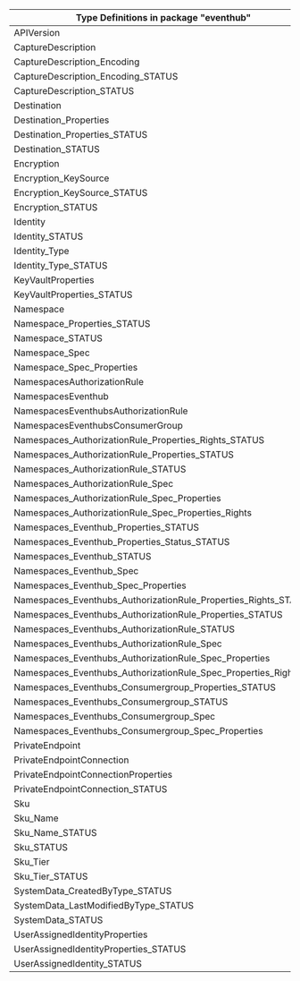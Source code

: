 | Type Definitions in package "eventhub"                          | v1alpha1api20211101 | v1beta20211101 |
|-----------------------------------------------------------------|---------------------|----------------|
| APIVersion                                                      | v1alpha1api20211101 | v1beta20211101 |
| CaptureDescription                                              | v1alpha1api20211101 | v1beta20211101 |
| CaptureDescription_Encoding                                     | v1alpha1api20211101 | v1beta20211101 |
| CaptureDescription_Encoding_STATUS                              | v1alpha1api20211101 | v1beta20211101 |
| CaptureDescription_STATUS                                       | v1alpha1api20211101 | v1beta20211101 |
| Destination                                                     | v1alpha1api20211101 | v1beta20211101 |
| Destination_Properties                                          | v1alpha1api20211101 | v1beta20211101 |
| Destination_Properties_STATUS                                   | v1alpha1api20211101 | v1beta20211101 |
| Destination_STATUS                                              | v1alpha1api20211101 | v1beta20211101 |
| Encryption                                                      | v1alpha1api20211101 | v1beta20211101 |
| Encryption_KeySource                                            | v1alpha1api20211101 | v1beta20211101 |
| Encryption_KeySource_STATUS                                     | v1alpha1api20211101 | v1beta20211101 |
| Encryption_STATUS                                               | v1alpha1api20211101 | v1beta20211101 |
| Identity                                                        | v1alpha1api20211101 | v1beta20211101 |
| Identity_STATUS                                                 | v1alpha1api20211101 | v1beta20211101 |
| Identity_Type                                                   | v1alpha1api20211101 | v1beta20211101 |
| Identity_Type_STATUS                                            | v1alpha1api20211101 | v1beta20211101 |
| KeyVaultProperties                                              | v1alpha1api20211101 | v1beta20211101 |
| KeyVaultProperties_STATUS                                       | v1alpha1api20211101 | v1beta20211101 |
| Namespace                                                       | v1alpha1api20211101 | v1beta20211101 |
| Namespace_Properties_STATUS                                     | v1alpha1api20211101 | v1beta20211101 |
| Namespace_STATUS                                                | v1alpha1api20211101 | v1beta20211101 |
| Namespace_Spec                                                  | v1alpha1api20211101 | v1beta20211101 |
| Namespace_Spec_Properties                                       | v1alpha1api20211101 | v1beta20211101 |
| NamespacesAuthorizationRule                                     | v1alpha1api20211101 | v1beta20211101 |
| NamespacesEventhub                                              | v1alpha1api20211101 | v1beta20211101 |
| NamespacesEventhubsAuthorizationRule                            | v1alpha1api20211101 | v1beta20211101 |
| NamespacesEventhubsConsumerGroup                                | v1alpha1api20211101 | v1beta20211101 |
| Namespaces_AuthorizationRule_Properties_Rights_STATUS           | v1alpha1api20211101 | v1beta20211101 |
| Namespaces_AuthorizationRule_Properties_STATUS                  | v1alpha1api20211101 | v1beta20211101 |
| Namespaces_AuthorizationRule_STATUS                             | v1alpha1api20211101 | v1beta20211101 |
| Namespaces_AuthorizationRule_Spec                               | v1alpha1api20211101 | v1beta20211101 |
| Namespaces_AuthorizationRule_Spec_Properties                    | v1alpha1api20211101 | v1beta20211101 |
| Namespaces_AuthorizationRule_Spec_Properties_Rights             | v1alpha1api20211101 | v1beta20211101 |
| Namespaces_Eventhub_Properties_STATUS                           | v1alpha1api20211101 | v1beta20211101 |
| Namespaces_Eventhub_Properties_Status_STATUS                    | v1alpha1api20211101 | v1beta20211101 |
| Namespaces_Eventhub_STATUS                                      | v1alpha1api20211101 | v1beta20211101 |
| Namespaces_Eventhub_Spec                                        | v1alpha1api20211101 | v1beta20211101 |
| Namespaces_Eventhub_Spec_Properties                             | v1alpha1api20211101 | v1beta20211101 |
| Namespaces_Eventhubs_AuthorizationRule_Properties_Rights_STATUS | v1alpha1api20211101 | v1beta20211101 |
| Namespaces_Eventhubs_AuthorizationRule_Properties_STATUS        | v1alpha1api20211101 | v1beta20211101 |
| Namespaces_Eventhubs_AuthorizationRule_STATUS                   | v1alpha1api20211101 | v1beta20211101 |
| Namespaces_Eventhubs_AuthorizationRule_Spec                     | v1alpha1api20211101 | v1beta20211101 |
| Namespaces_Eventhubs_AuthorizationRule_Spec_Properties          | v1alpha1api20211101 | v1beta20211101 |
| Namespaces_Eventhubs_AuthorizationRule_Spec_Properties_Rights   | v1alpha1api20211101 | v1beta20211101 |
| Namespaces_Eventhubs_Consumergroup_Properties_STATUS            | v1alpha1api20211101 | v1beta20211101 |
| Namespaces_Eventhubs_Consumergroup_STATUS                       | v1alpha1api20211101 | v1beta20211101 |
| Namespaces_Eventhubs_Consumergroup_Spec                         | v1alpha1api20211101 | v1beta20211101 |
| Namespaces_Eventhubs_Consumergroup_Spec_Properties              | v1alpha1api20211101 | v1beta20211101 |
| PrivateEndpoint                                                 | v1alpha1api20211101 | v1beta20211101 |
| PrivateEndpointConnection                                       | v1alpha1api20211101 | v1beta20211101 |
| PrivateEndpointConnectionProperties                             | v1alpha1api20211101 | v1beta20211101 |
| PrivateEndpointConnection_STATUS                                | v1alpha1api20211101 | v1beta20211101 |
| Sku                                                             | v1alpha1api20211101 | v1beta20211101 |
| Sku_Name                                                        | v1alpha1api20211101 | v1beta20211101 |
| Sku_Name_STATUS                                                 | v1alpha1api20211101 | v1beta20211101 |
| Sku_STATUS                                                      | v1alpha1api20211101 | v1beta20211101 |
| Sku_Tier                                                        | v1alpha1api20211101 | v1beta20211101 |
| Sku_Tier_STATUS                                                 | v1alpha1api20211101 | v1beta20211101 |
| SystemData_CreatedByType_STATUS                                 | v1alpha1api20211101 | v1beta20211101 |
| SystemData_LastModifiedByType_STATUS                            | v1alpha1api20211101 | v1beta20211101 |
| SystemData_STATUS                                               | v1alpha1api20211101 | v1beta20211101 |
| UserAssignedIdentityProperties                                  | v1alpha1api20211101 | v1beta20211101 |
| UserAssignedIdentityProperties_STATUS                           | v1alpha1api20211101 | v1beta20211101 |
| UserAssignedIdentity_STATUS                                     | v1alpha1api20211101 | v1beta20211101 |
